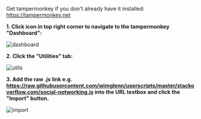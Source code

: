 Get tampermonkey if you don't already have it installed:  https://tampermonkey.net

**1. Click icon in top right corner to navigate to the tampermonkey "Dashboard":**

![dashboard](https://i.stack.imgur.com/8YPSm.png)


**2. Click the "Utilities" tab:**

![utils](https://i.stack.imgur.com/Fzqxz.png)


**3. Add the raw .js link e.g. https://raw.githubusercontent.com/wimglenn/userscripts/master/stackoverflow.com/social-notworking.js into the URL textbox and click the "Import" button.**

![import](https://i.stack.imgur.com/3lmcf.png)

